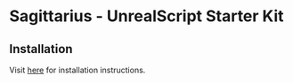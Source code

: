 # Sagittarius - UnrealScript Starter Kit

## Installation

Visit [here](http://willyg302.github.io/Sagittarius/starter-kits/unrealscript) for installation instructions.
